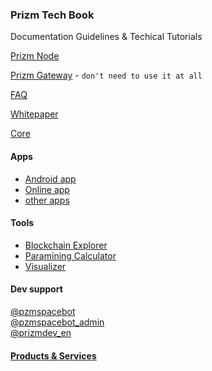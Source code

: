 ### Prizm Tech Book
Documentation Guidelines & Techical Tutorials

[Prizm Node](./prizm_node/README.md)

[Prizm Gateway](./prizm_gateway/README.md) - `don't need to use it at all`

[FAQ](https://pzm.space/en/prizm-faq/)

[Whitepaper](./prizm_whitepaper/README.md)

[Core](https://github.com/prizmspace/PrizmCore/tree/master/src/main/java)

#### Apps
- [Android app](http://tech.prizm.space/files/prizm.apk)
- [Online app](https://wallet.prizm.space/)
- [other apps](http://94.130.167.158/center/)

#### Tools
- [Blockchain Explorer](http://blockchain.prizm.space/)
- [Paramining Calculator](https://paracalc.prizm.space/)
- [Visualizer](https://tool.prizm.space/)

#### Dev support
[@pzmspacebot](https://web.telegram.org/#/im?p=@pzmspacebot)  
[@pzmspacebot_admin](https://web.telegram.org/#/im?p=@pzmspacebot_admin)  
[@prizmdev_en](https://web.telegram.org/#/im?p=@prizmdev_en)


#### [Products & Services](./cryptokult_goods/README.md)
